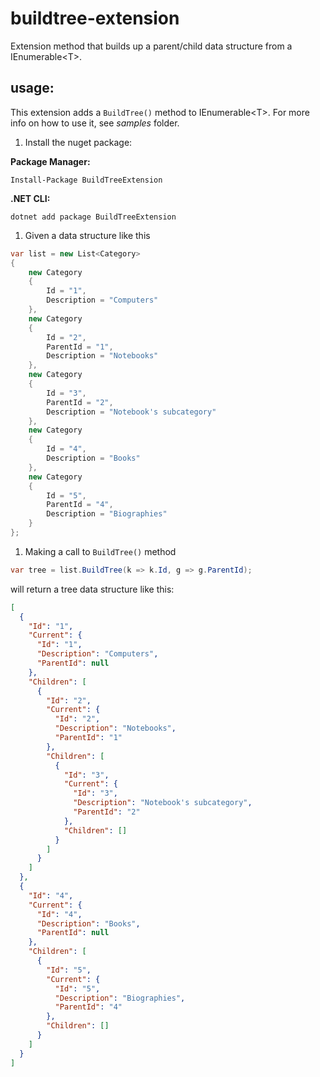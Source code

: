 # buildtree-extension
Extension method that builds up a parent/child data structure from a IEnumerable&lt;T>.

## usage:

This extension adds a `BuildTree()` method to IEnumerable&lt;T>. For more info on how to use it, see _samples_ folder.


1. Install the nuget package:

**Package Manager:** 
```
Install-Package BuildTreeExtension
```

**.NET CLI:** 
```
dotnet add package BuildTreeExtension
```


1. Given a data structure like this

```csharp
var list = new List<Category>
{
    new Category
    {
        Id = "1",
        Description = "Computers"
    },
    new Category
    {
        Id = "2",
        ParentId = "1",
        Description = "Notebooks"
    },
    new Category
    {
        Id = "3",
        ParentId = "2",
        Description = "Notebook's subcategory"
    },
    new Category
    {
        Id = "4",
        Description = "Books"
    },
    new Category
    {
        Id = "5",
        ParentId = "4",
        Description = "Biographies"
    }
};
```

1. Making a call to `BuildTree()` method

```csharp
var tree = list.BuildTree(k => k.Id, g => g.ParentId);
```

will return a tree data structure like this:

```json
[
  {
    "Id": "1",
    "Current": {
      "Id": "1",
      "Description": "Computers",
      "ParentId": null
    },
    "Children": [
      {
        "Id": "2",
        "Current": {
          "Id": "2",
          "Description": "Notebooks",
          "ParentId": "1"
        },
        "Children": [
          {
            "Id": "3",
            "Current": {
              "Id": "3",
              "Description": "Notebook's subcategory",
              "ParentId": "2"
            },
            "Children": []
          }
        ]
      }
    ]
  },
  {
    "Id": "4",
    "Current": {
      "Id": "4",
      "Description": "Books",
      "ParentId": null
    },
    "Children": [
      {
        "Id": "5",
        "Current": {
          "Id": "5",
          "Description": "Biographies",
          "ParentId": "4"
        },
        "Children": []
      }
    ]
  }
]
```